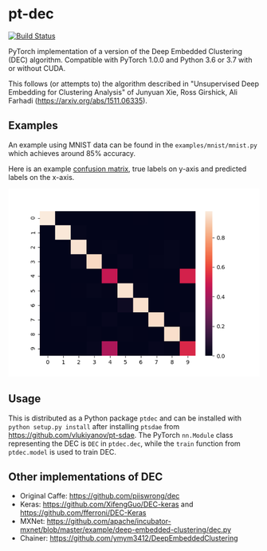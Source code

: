 # pt-dec
[![Build Status](https://travis-ci.org/vlukiyanov/pt-dec.svg?branch=master)](https://travis-ci.org/vlukiyanov/pt-dec)

PyTorch implementation of a version of the Deep Embedded Clustering (DEC) algorithm. Compatible with PyTorch 1.0.0 and Python 3.6 or 3.7 with or without CUDA.

This follows (or attempts to) the algorithm described in "Unsupervised Deep Embedding for Clustering Analysis" of Junyuan Xie, Ross Girshick, Ali Farhadi (https://arxiv.org/abs/1511.06335).

## Examples

An example using MNIST data can be found in the `examples/mnist/mnist.py` which achieves around 85% accuracy.

Here is an example [confusion matrix](http://scikit-learn.org/stable/modules/generated/sklearn.metrics.confusion_matrix.html), true labels on y-axis and predicted labels on the x-axis.

![Alt text](confusion.png)

## Usage

This is distributed as a Python package `ptdec` and can be installed with `python setup.py install` after installing `ptsdae` from https://github.com/vlukiyanov/pt-sdae. The PyTorch `nn.Module` class representing the DEC is `DEC` in `ptdec.dec`, while the `train` function from `ptdec.model` is used to train DEC.

## Other implementations of DEC

* Original Caffe: https://github.com/piiswrong/dec
* Keras: https://github.com/XifengGuo/DEC-keras and https://github.com/fferroni/DEC-Keras
* MXNet: https://github.com/apache/incubator-mxnet/blob/master/example/deep-embedded-clustering/dec.py
* Chainer: https://github.com/ymym3412/DeepEmbeddedClustering
